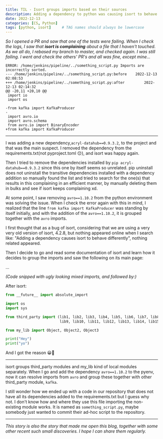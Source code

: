 ```yaml
---
title: TIL - Isort groups imports based on their sources
description: Adding a dependency to python was causing isort to behave differently.
date: 2022-12-13
categories: [CS, Python]
tags: [python, isort]     # TAG names should always be lowercase
---
```


_So I opened a PR and saw that one of the tests were failing.
When I check the logs, I saw that **isort is complaining** about a file that I haven't touched.
As we all do, I rebased my branch to master, and checked again.
I was still failing. I went and check the others' PR's and all was fine, except mine..._

```
ERROR: /home/jenkins/pipeline/../something_script.py Imports are incorrectly sorted.
--- /home/jenkins/pipeline/../something_script.py:before	2022-12-13 02:08:53
+++ /home/jenkins/pipeline/../something_script.py:after         2022-12-13 02:14:32
@@ -20,11 +20,10 @@
 import io
 import os

-from kafka import KafkaProducer
-
 import avro.io
 import avro.schema
 from avro.io import BinaryEncoder
+from kafka import KafkaProducer
```
---
I was adding a new dependency,`acryl-datahub==0.9.3.2`, to the project and that was the main suspect.
I removed the dependency from the requirements.txt(not pyproject.toml 😔), and isort was happy again.

Then I tried to remove the dependencies installed by `pip acryl-datahub==0.9.3.2` since this one by itself seems so unrelated. pip uninstall does not uninstall
the transitive dependencies installed with a dependency addition so manually found the list and tried to search for the one(s) that results in this complaining in an efficient manner,
by manually deleting them in bulks and see if isort keeps complaining xd.

At some point, I saw removing `avro==1.10.2` from the python environment was solving the issue.
When I check the error again with this in mind, I realized that the line `from kafka import KafkaProducer` was standing by itself initially,
and with the addition of the `avro==1.10.2`, it is grouped together with the `avro` imports.

I first thought that as a bug of isort, considering that we are using a very very old version of isort, 4.2.8, but nothing appeared online
when I search like: "Adding a dependency causes isort to behave differently", nothing related appeared.

Then I decide to go and read some documentation of isort and learn how it decides to group the imports and saw the following on its main page:

...

_(Code snipped with ugly looking mixed imports, and followed by:)_

After isort:
```python
from __future__ import absolute_import

import os
import sys

from third_party import (lib1, lib2, lib3, lib4, lib5, lib6, lib7, lib8,
                         lib9, lib10, lib11, lib12, lib13, lib14, lib15)

from my_lib import Object, Object2, Object3

print("Hey")
print("yo")
```

And I got the reason 😀🎉

---

isort groups third_party modules and my_lib kind of local modules separately.
When I go and add the dependency `avro==1.10.2` to the pyenv, now it can resolve
imports from `avro` and group these together with other third_party module, `kafka`.

I still wonder how we ended up with a code in our repository that does not have all its dependencies added to the requirements.txt but I guess why not.
I don't know how and where they use this file importing the non-existing module works.
It is named as `something_script.py`, maybe somebody just wanted to commit their ad-hoc script to the repository.

---

_This story is also the story that made me open this blog, together with some other recent such small discoveries. I hope I can share them regularly._
